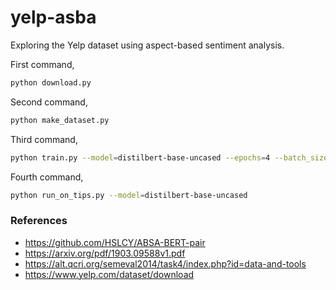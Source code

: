 # yelp-asba
Exploring the Yelp dataset using aspect-based sentiment analysis.

First command,
```sh
python download.py
```

Second command,
```sh
python make_dataset.py
```

Third command,
```sh
python train.py --model=distilbert-base-uncased --epochs=4 --batch_size=24 --lr=5e-2
```

Fourth command,
```sh
python run_on_tips.py --model=distilbert-base-uncased
```

### References
* https://github.com/HSLCY/ABSA-BERT-pair
* https://arxiv.org/pdf/1903.09588v1.pdf
* https://alt.qcri.org/semeval2014/task4/index.php?id=data-and-tools
* https://www.yelp.com/dataset/download
